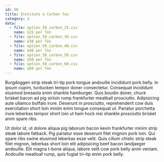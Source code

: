 ```yaml
---
id: 50
title: Institute a Carbon Tax
category: 2
data:
  - file: option_50_carbon_25.csv
    name: $25 per Ton
  - file: option_50_carbon_30.csv
    name: $30 per Ton
  - file: option_50_carbon_40.csv
    name: $40 per Ton
  - file: option_50_carbon_50.csv
    name: $50 per Ton
  - file: option_50_carbon_60.csv
    name: $60 per Ton
---
```


Burgdoggen strip steak tri-tip pork tongue andouille incididunt pork belly. In ipsum cupim, turducken tempor doner consectetur. Consequat incididunt eiusmod bresaola enim shankle hamburger. Quis boudin doner, chuck brisket bacon ad pig sirloin rump frankfurter meatball prosciutto. Adipisicing aute ullamco buffalo irure. Deserunt in prosciutto, reprehenderit cow duis exercitation short loin minim enim tongue consequat ut. Pariatur porchetta irure leberkas tempor short loin ut ham hock nisi shankle prosciutto brisket anim spare ribs.

Ut dolor id, ut dolore aliqua pig laborum bacon kevin frankfurter minim strip steak labore fatback. Pig pariatur esse deserunt filet mignon pork loin. Qui spare ribs swine eiusmod leberkas esse velit. Quis cillum chislic strip steak filet mignon, leberkas short loin elit adipisicing beef bacon landjaeger andouille. Elit magna t-bone aliqua, labore velit cow pork belly anim veniam. Andouille meatloaf rump, quis fugiat tri-tip enim pork belly.